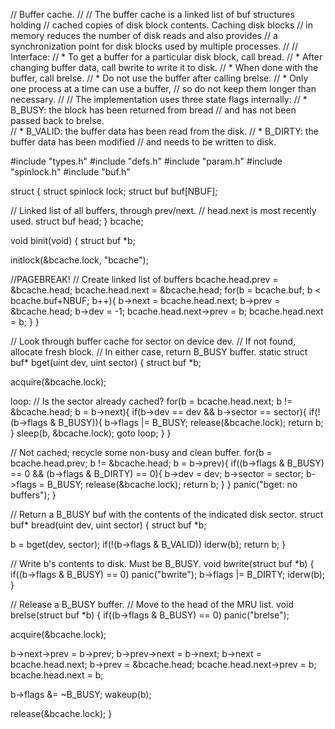 // Buffer cache.
//
// The buffer cache is a linked list of buf structures holding
// cached copies of disk block contents.  Caching disk blocks
// in memory reduces the number of disk reads and also provides
// a synchronization point for disk blocks used by multiple processes.
// 
// Interface:
// * To get a buffer for a particular disk block, call bread.
// * After changing buffer data, call bwrite to write it to disk.
// * When done with the buffer, call brelse.
// * Do not use the buffer after calling brelse.
// * Only one process at a time can use a buffer,
//     so do not keep them longer than necessary.
// 
// The implementation uses three state flags internally:
// * B_BUSY: the block has been returned from bread
//     and has not been passed back to brelse.  
// * B_VALID: the buffer data has been read from the disk.
// * B_DIRTY: the buffer data has been modified
//     and needs to be written to disk.

#include "types.h"
#include "defs.h"
#include "param.h"
#include "spinlock.h"
#include "buf.h"

struct {
  struct spinlock lock;
  struct buf buf[NBUF];

  // Linked list of all buffers, through prev/next.
  // head.next is most recently used.
  struct buf head;
} bcache;

void
binit(void)
{
  struct buf *b;

  initlock(&bcache.lock, "bcache");

//PAGEBREAK!
  // Create linked list of buffers
  bcache.head.prev = &bcache.head;
  bcache.head.next = &bcache.head;
  for(b = bcache.buf; b < bcache.buf+NBUF; b++){
    b->next = bcache.head.next;
    b->prev = &bcache.head;
    b->dev = -1;
    bcache.head.next->prev = b;
    bcache.head.next = b;
  }
}

// Look through buffer cache for sector on device dev.
// If not found, allocate fresh block.
// In either case, return B_BUSY buffer.
static struct buf*
bget(uint dev, uint sector)
{
  struct buf *b;

  acquire(&bcache.lock);

 loop:
  // Is the sector already cached?
  for(b = bcache.head.next; b != &bcache.head; b = b->next){
    if(b->dev == dev && b->sector == sector){
      if(!(b->flags & B_BUSY)){
        b->flags |= B_BUSY;
        release(&bcache.lock);
        return b;
      }
      sleep(b, &bcache.lock);
      goto loop;
    }
  }

  // Not cached; recycle some non-busy and clean buffer.
  for(b = bcache.head.prev; b != &bcache.head; b = b->prev){
    if((b->flags & B_BUSY) == 0 && (b->flags & B_DIRTY) == 0){
      b->dev = dev;
      b->sector = sector;
      b->flags = B_BUSY;
      release(&bcache.lock);
      return b;
    }
  }
  panic("bget: no buffers");
}

// Return a B_BUSY buf with the contents of the indicated disk sector.
struct buf*
bread(uint dev, uint sector)
{
  struct buf *b;

  b = bget(dev, sector);
  if(!(b->flags & B_VALID))
    iderw(b);
  return b;
}

// Write b's contents to disk.  Must be B_BUSY.
void
bwrite(struct buf *b)
{
  if((b->flags & B_BUSY) == 0)
    panic("bwrite");
  b->flags |= B_DIRTY;
  iderw(b);
}

// Release a B_BUSY buffer.
// Move to the head of the MRU list.
void
brelse(struct buf *b)
{
  if((b->flags & B_BUSY) == 0)
    panic("brelse");

  acquire(&bcache.lock);

  b->next->prev = b->prev;
  b->prev->next = b->next;
  b->next = bcache.head.next;
  b->prev = &bcache.head;
  bcache.head.next->prev = b;
  bcache.head.next = b;

  b->flags &= ~B_BUSY;
  wakeup(b);

  release(&bcache.lock);
}


```

